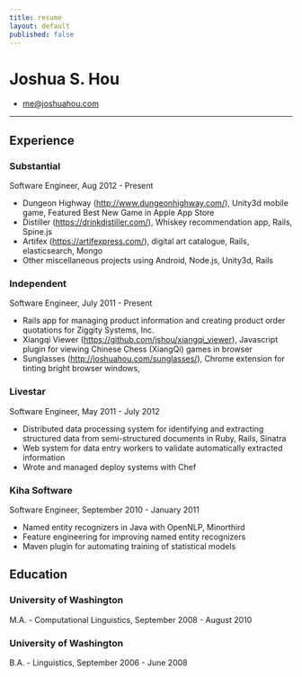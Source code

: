 ```yaml
---
title: resume
layout: default
published: false
---
```



# Joshua S. Hou

* me@joshuahou.com

---

## Experience

### Substantial
Software Engineer, Aug 2012 - Present

* Dungeon Highway (http://www.dungeonhighway.com/), Unity3d mobile game, Featured Best New Game in Apple App Store
* Distiller (https://drinkdistiller.com/), Whiskey recommendation app, Rails, Spine.js
* Artifex (https://artifexpress.com/), digital art catalogue, Rails, elasticsearch, Mongo
* Other miscellaneous projects using Android, Node.js, Unity3d, Rails

### Independent
Software Engineer, July 2011 - Present

* Rails app for managing product information and creating product order quotations for Ziggity Systems, Inc.
* Xiangqi Viewer (https://github.com/jshou/xiangqi_viewer), Javascript plugin for viewing Chinese Chess (XiangQi) games in browser
* Sunglasses (http://joshuahou.com/sunglasses/), Chrome extension for tinting bright browser windows, 

### Livestar
Software Engineer, May 2011 - July 2012

* Distributed data processing system for identifying and extracting structured data from semi-structured documents in Ruby, Rails, Sinatra
* Web system for data entry workers to validate automatically extracted information
* Wrote and managed deploy systems with Chef

### Kiha Software
Software Engineer, September 2010 - January 2011

* Named entity recognizers in Java with OpenNLP, Minorthird
* Feature engineering for improving named entity recognizers
* Maven plugin for automating training of statistical models

## Education

### University of Washington
M.A. - Computational Linguistics, September 2008 - August 2010

### University of Washington
B.A. - Linguistics, September 2006 - June 2008
